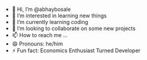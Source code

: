 - 👋 Hi, I’m @abhaybosale
- 👀 I’m interested in learning new things
- 🌱 I’m currently learning coding
- 💞️ I’m looking to collaborate on some new projects
- 📫 How to reach me ...
- 😄 Pronouns: he/him
- ⚡ Fun fact: Economics Enthusiast Turned Developer

<!---
abhaybosale/abhaybosale is a ✨ special ✨ repository because its `README.md` (this file) appears on your GitHub profile.
You can click the Preview link to take a look at your changes.
--->
